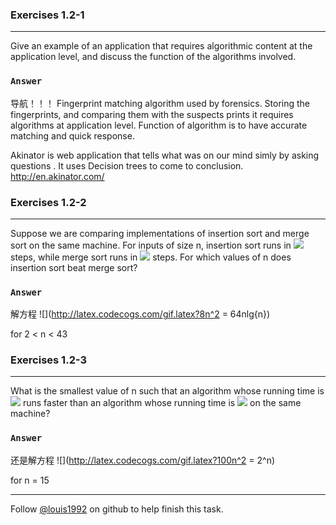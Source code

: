 ### Exercises 1.2-1
***
Give an example of an application that requires algorithmic content at the application level, and discuss the function of the algorithms involved.

### `Answer`
导航！！！
Fingerprint matching algorithm used by forensics. Storing the fingerprints, and comparing them with the suspects prints
it requires algorithms at application level. Function of algorithm is to have accurate matching and quick response.

Akinator is web application that tells what was on our mind simly by asking questions . It uses Decision trees to come to conclusion.
http://en.akinator.com/


### Exercises 1.2-2
***
Suppose we are comparing implementations of insertion sort and merge sort on the same machine. For inputs of size n, insertion sort runs in ![](http://latex.codecogs.com/gif.latex?8n^2)
 steps, while merge sort runs in ![](http://latex.codecogs.com/gif.latex?64nlg{n})
 steps. For which values of n does insertion sort beat merge sort?

### `Answer`
解方程 ![](http://latex.codecogs.com/gif.latex?8n^2 = 64nlg{n})

for 2 < n < 43  


### Exercises 1.2-3
***
What is the smallest value of n such that an algorithm whose running time is ![](http://latex.codecogs.com/gif.latex?100n^2) runs faster
than an algorithm whose running time is ![](http://latex.codecogs.com/gif.latex?2^n) on the same machine?

### `Answer`
还是解方程 ![](http://latex.codecogs.com/gif.latex?100n^2 = 2^n)

for n = 15

***
Follow [@louis1992](https://github.com/gzc) on github to help finish this task.

